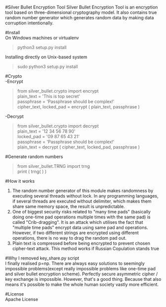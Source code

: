 ﻿#Silver Bullet Encryption Tool
Silver Bullet Encryption Tool is an encryption tool based on three-dimensional cryptography model. It also contains true random number generator which generates random data by making data corruption intentionally.

#Install  
On Windows machines or virtualenv
>python3 setup.py install      

Installing directly on Unix-based system
>sudo python3 setup.py install  


#Crypto    
-Encrypt    
>from silver_bullet.crypto import encrypt    
>plain_text = 'This is top secret'  
>passphrase = 'Passphrase should be complex!'  
>cipher_text, locked_pad = encrypt ( plain_text,  passphrase )   

-Decrypt  
>from  silver_bullet.crypto  import  decrypt  
>plain_text = '12 34 56 78 90'  
>locked_pad = '09 87 65 43 21'   
>passphrase = 'Passphrase should be complex!'  
>plain_text = decrypt ( cipher_text, locked_pad,  passphrase )  


#Generate random numbers    
>from silver_bullet.TRNG import trng    
>print ( trng( ) )   


#How it works    
1. The random number generator of this module makes randomness by executing several threads without lock. In any programming languages, if several threads are executed without delimiter, which makes them share same memory space, the result is unpredictable.    
2. One of biggest security risks related to "many time pads" (basically doing one-time pad operations multiple times with the same pad) is called "Crib-dragging". It is an attack which utilises the fact that "multiple time pads" encrypt data using same pad and operations. However, if two different strings are encrypted using different operations, there is no way to drag the random pad out.    
3. Plain text is compressed before being encrypted to prevent chosen cipher-text attack. This method works if Russian Copulation stands true    

#Why I removed key_share.py script    
I finally realised p=np. There are always easy solutions to seemingly impossible problems(except really impossible problems like one-time pad and silver bullet encryption scheme). Perfectly secure asymmetric cipher / key exchange is impossible. However, that's a good thing. Because that also means it's possible to make the whole human society vastly more efficient.    


#License    
Apache License    
